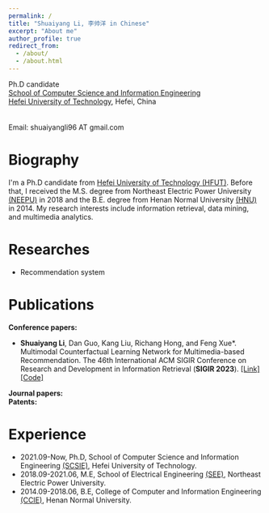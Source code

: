 ```yaml
---
permalink: /
title: "Shuaiyang Li, 李帅洋 in Chinese"
excerpt: "About me"
author_profile: true
redirect_from: 
  - /about/
  - /about.html
---
```


Ph.D candidate  <br>
[School of Computer Science and Information Engineering](http://ci.hfut.edu.cn/) <br>
[Hefei University of Technology](http://www.hfut.edu.cn/), Hefei, China <br>
<br>
<br>
Email: shuaiyangli96 AT gmail.com  <br>

Biography
======
I'm a Ph.D candidate from [Hefei University of Technology (HFUT)](http://www.hfut.edu.cn/). Before that, I received the M.S. degree from Northeast Electric Power University [(NEEPU)](http://www.neepu.edu.cn/) in 2018 and the B.E. degree from Henan Normal University [(HNU)](https://www.htu.edu.cn/) in 2014. My research interests include information retrieval, data mining, and multimedia analytics.

Researches
======
- Recommendation system

Publications
======
**Conference papers:** <br>
- **Shuaiyang Li**, Dan Guo, Kang Liu, Richang Hong, and Feng Xue*. Multimodal Counterfactual Learning Network for Multimedia-based Recommendation. The 46th International ACM SIGIR Conference on Research and Development in Information Retrieval (**SIGIR 2023**). [[Link]](https://dl.acm.org/doi/10.1145/3539618.3591739)[[Code]](https://github.com/shuaiyangli/MCLN)

**Journal papers:**
<br>
**Patents:**


Experience
======
- 2021.09-Now, Ph.D, School of Computer Science and Information Engineering [(SCSIE)](http://ci.hfut.edu.cn/), Hefei University of Technology.
- 2018.09-2021.06, M.E, School of Electrical Engineering [(SEE)](https://ee.neepu.edu.cn/), Northeast Electric Power University.
- 2014.09-2018.06, B.E, College of Computer and Information Engineering [(CCIE)](https://www.htu.edu.cn/cs/main.htm), Henan Normal University.


